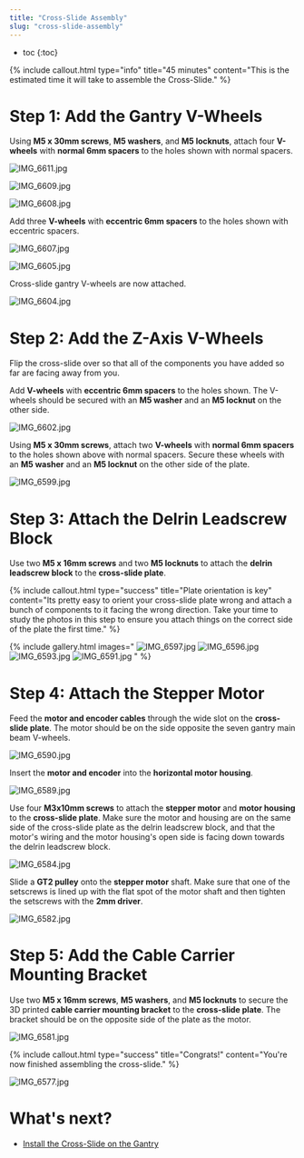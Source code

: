 ```yaml
---
title: "Cross-Slide Assembly"
slug: "cross-slide-assembly"
---
```


* toc
{:toc}


{%
include callout.html
type="info"
title="45 minutes"
content="This is the estimated time it will take to assemble the Cross-Slide."
%}

# Step 1: Add the Gantry V-Wheels

Using **M5 x 30mm screws**, **M5 washers**, and **M5 locknuts**, attach four **V-wheels** with **normal 6mm spacers** to the holes shown with normal spacers.

![IMG_6611.jpg](_images/IMG_6611.jpg)



![IMG_6609.jpg](_images/IMG_6609.jpg)



![IMG_6608.jpg](_images/IMG_6608.jpg)

Add three **V-wheels** with **eccentric 6mm spacers** to the holes shown with eccentric spacers.

![IMG_6607.jpg](_images/IMG_6607.jpg)



![IMG_6605.jpg](_images/IMG_6605.jpg)

Cross-slide gantry V-wheels are now attached.

![IMG_6604.jpg](_images/IMG_6604.jpg)

# Step 2: Add the Z-Axis V-Wheels

Flip the cross-slide over so that all of the components you have added so far are facing away from you.

Add **V-wheels** with **eccentric 6mm spacers** to the holes shown. The V-wheels should be secured with an **M5 washer** and an **M5 locknut** on the other side.

![IMG_6602.jpg](_images/IMG_6602.jpg)

Using **M5 x 30mm screws**, attach two **V-wheels** with **normal 6mm spacers** to the holes shown above with normal spacers. Secure these wheels with an **M5 washer** and an **M5 locknut** on the other side of the plate.

![IMG_6599.jpg](_images/IMG_6599.jpg)

# Step 3: Attach the Delrin Leadscrew Block
Use two **M5 x 16mm screws** and two **M5 locknuts** to attach the **delrin leadscrew block** to the **cross-slide plate**.

{%
include callout.html
type="success"
title="Plate orientation is key"
content="Its pretty easy to orient your cross-slide plate wrong and attach a bunch of components to it facing the wrong direction. Take your time to study the photos in this step to ensure you attach things on the correct side of the plate the first time."
%}

{% include gallery.html images="
![IMG_6597.jpg](_images/IMG_6597.jpg)
![IMG_6596.jpg](_images/IMG_6596.jpg)
![IMG_6593.jpg](_images/IMG_6593.jpg)
![IMG_6591.jpg](_images/IMG_6591.jpg)
" %}

# Step 4: Attach the Stepper Motor
Feed the **motor and encoder cables** through the wide slot on the **cross-slide plate**. The motor should be on the side opposite the seven gantry main beam V-wheels.

![IMG_6590.jpg](_images/IMG_6590.jpg)

Insert the **motor and encoder** into the **horizontal motor housing**.

![IMG_6589.jpg](_images/IMG_6589.jpg)

Use four **M3x10mm screws** to attach the **stepper motor** and **motor housing** to the **cross-slide plate**. Make sure the motor and housing are on the same side of the cross-slide plate as the delrin leadscrew block, and that the motor's wiring and the motor housing's open side is facing down towards the delrin leadscrew block.

![IMG_6584.jpg](_images/IMG_6584.jpg)

Slide a **GT2 pulley** onto the **stepper motor** shaft. Make sure that one of the setscrews is lined up with the flat spot of the motor shaft and then tighten the setscrews with the **2mm driver**.

![IMG_6582.jpg](_images/IMG_6582.jpg)


# Step 5: Add the Cable Carrier Mounting Bracket
Use two **M5 x 16mm screws**, **M5 washers**, and **M5 locknuts** to secure the 3D printed **cable carrier mounting bracket** to the **cross-slide plate**. The bracket should be on the opposite side of the plate as the motor.

![IMG_6581.jpg](_images/IMG_6581.jpg)



{%
include callout.html
type="success"
title="Congrats!"
content="You're now finished assembling the cross-slide."
%}



![IMG_6577.jpg](_images/IMG_6577.jpg)


# What's next?

 * [Install the Cross-Slide on the Gantry](install-the-cross-slide-on-the-gantry.md)
